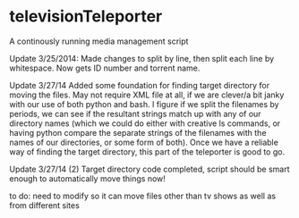 televisionTeleporter
====================

A continously running media management script

Update 3/25/2014:
Made changes to split by line, then split each line by whitespace. Now gets ID number and torrent name.

Update 3/27/14
Added some foundation for finding target directory for moving the files.  May not require XML file at all,
if we are clever/a bit janky with our use of both python and bash.  I figure if we split the filenames by 
periods, we can see if the resultant strings match up with any of our directory names (which we could do 
either with creative ls commands, or having python compare the separate strings of the filenames with the 
names of our directories, or some form of both).  Once we have a reliable way of finding the target directory,
this part of the teleporter is good to go.

Update 3/27/14 (2)
Target directory code completed, script should be smart enough to automatically move things now!

to do:
  need to modify so it can move files other than tv shows as well as from different sites
